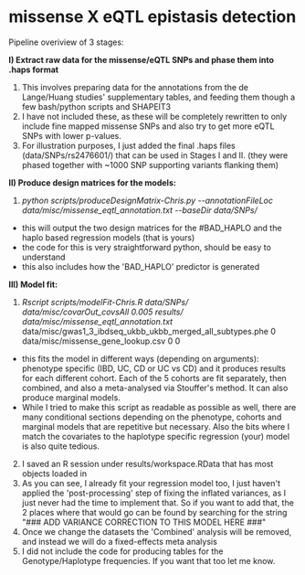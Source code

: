 # missense X eQTL epistasis detection


Pipeline overiview of 3 stages:

**I) Extract raw data for the missense/eQTL SNPs and phase them into .haps format**
1) This involves preparing data for the annotations from the de Lange/Huang studies' supplementary tables, and feeding them though a few bash/python scripts and SHAPEIT3 
2) I have not included these, as these will be completely rewritten to only include fine mapped missense SNPs and also try to get more eQTL SNPs with lower p-values.
3) For illustration purposes, I just added the final .haps files (data/SNPs/rs2476601/) that can be used in Stages I and II. (they were phased together with ~1000 SNP supporting variants flanking them)

**II) Produce design matrices for the models:**
1) *python scripts/produceDesignMatrix-Chris.py --annotationFileLoc data/misc/missense_eqtl_annotation.txt --baseDir data/SNPs/*
- this will output the two design matrices for the #BAD_HAPLO and the haplo based regression models (that is yours)
- the code for this is very straightforward python, should be easy to understand
- this also includes how the 'BAD_HAPLO' predictor is generated

**III) Model fit:**
1) *Rscript scripts/modelFit-Chris.R data/SNPs/ data/misc/covarOut_covsAll 0.005 results/ data/misc/missense_eqtl_annotation.txt* data/misc/gwas1_3_ibdseq_ukbb_ukbb_merged_all_subtypes.phe 0 data/misc/missense_gene_lookup.csv 0 0
- this fits the model in different ways (depending on arguments): phenotype specific (IBD, UC, CD or UC vs CD) and it produces results for each different cohort. Each of the 5 cohorts are fit separately, then combined, and also a meta-analysed via Stouffer's method. It can also produce marginal models.
- While I tried to make this script as readable as possible as well, there are many conditional sections depending on the phenotype, cohorts and marginal models that are repetitive but necessary. Also the bits where I match the covariates to the haplotype specific regression (your) model is also quite tedious.
2) I saved an R session under results/workspace.RData that has most objects loaded in
3) As you can see, I already fit your regression model too, I just haven't applied the 'post-processing' step of fixing the inflated variances, as I just never had the time to implement that. So if you want to add that, the 2 places where that would go can be found by searching for the string 
"### ADD VARIANCE CORRECTION TO THIS MODEL HERE ###"
4) Once we change the datasets the 'Combined' analysis will be removed, and instead we will do a fixed-effects meta analysis
5) I did not include the code for producing tables for the Genotype/Haplotype frequencies. If you want that too let me know.
